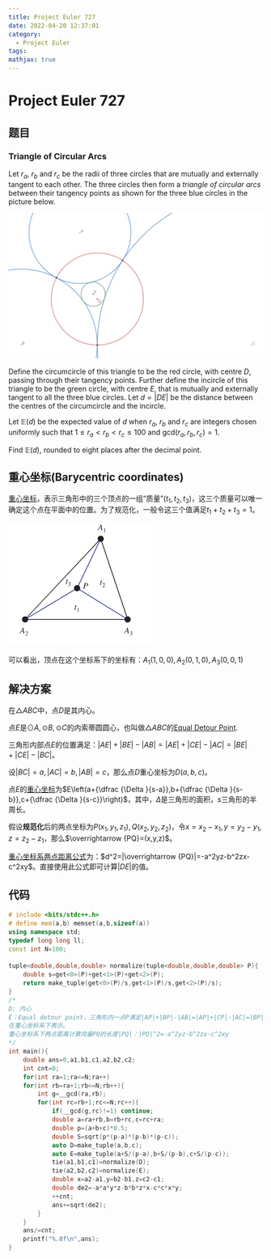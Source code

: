 ```yaml
---
title: Project Euler 727
date: 2022-04-20 12:37:01
category:
  - Project Euler
tags:
mathjax: true
---
```


<escape><!-- more --></escape>

# Project Euler 727

## 题目

### Triangle of Circular Arcs

Let $r_a$, $r_b$ and $r_c$ be the radii of three circles that are mutually and externally tangent to each other. The three circles then form a *triangle of circular arcs* between their tangency points as shown for the three blue circles in the picture below.

![](../images/p727_circular_arcs.jpg)

Define the circumcircle of this triangle to be the red circle, with centre $D$, passing through their tangency points. Further define the incircle of this triangle to be the green circle, with centre $E$, that is mutually and externally tangent to all the three blue circles. Let $d=\vert DE \vert$ be the distance between the centres of the circumcircle and the incircle.

Let $\mathbb{E}(d)$ be the expected value of $d$ when $r_a$, $r_b$ and $r_c$ are integers chosen uniformly such that $1\leq r_a<r_b<r_c \le 100$ and $\text{gcd}(r_a,r_b,r_c)=1$.

Find $\mathbb{E}(d)$, rounded to eight places after the decimal point.

## 重心坐标(Barycentric coordinates)

[重心坐标](https://mathworld.wolfram.com/BarycentricCoordinates.html)，表示三角形中的三个顶点的一组“质量”$(t_1,t_2,t_3)$，这三个质量可以唯一确定这个点在平面中的位置。为了规范化，一般令这三个值满足$t_1+t_2+t_3=1$。

![](../images/p727-1.png)

可以看出，顶点在这个坐标系下的坐标有：$A_1(1,0,0),A_2(0,1,0),A_3(0,0,1)$

## 解决方案

在$\triangle ABC$中，点$D$是其内心。

点$E$是$\odot A,\odot B,\odot C$的内索蒂圆圆心，也叫做$\triangle ABC$的[Equal Detour Point](https://mathworld.wolfram.com/EqualDetourPoint.html).

三角形内部点$E$的位置满足：$|AE|+|BE|-|AB|=|AE|+|CE|-|AC|=|BE|+|CE|-|BC|$。

设$|BC|=a,|AC|=b,|AB|=c$，那么点$D$重心坐标为$D(a,b,c)$。

点$E$的[重心坐标](https://en.wikipedia.org/wiki/Equal_detour_point)为$E\left(a+{\dfrac {\Delta }{s-a}},b+{\dfrac {\Delta }{s-b}},c+{\dfrac {\Delta }{s-c}}\right)$，其中，$\Delta$是三角形的面积，$s$三角形的半周长。

假设**规范化**后的两点坐标为$P(x_1,y_1,z_1),Q(x_2,y_2,z_2)$，令$x=x_2-x_1,y=y_2-y_1,z=z_2-z_1$，那么$\overrightarrow {PQ}=(x,y,z)$。

[重心坐标系两点距离公式](https://en.wikipedia.org/wiki/Barycentric_coordinate_system#Distance_between_points)为：$d^2=|\overrightarrow {PQ}|=-a^2yz-b^2zx-c^2xy$。直接使用此公式即可计算$|DE|$的值。

## 代码

```C++
# include <bits/stdc++.h>
# define mem(a,b) memset(a,b,sizeof(a))
using namespace std;
typedef long long ll;
const int N=100;

tuple<double,double,double> normalize(tuple<double,double,double> P){
    double s=get<0>(P)+get<1>(P)+get<2>(P);
    return make_tuple(get<0>(P)/s,get<1>(P)/s,get<2>(P)/s);
}
/*
D: 内心
E：Equal detour point，三角形内一点P满足|AP|+|BP|-|AB|=|AP|+|CP|-|AC|=|BP|+|CP|-|BC|
在重心坐标系下表示。
重心坐标系下两点距离计算向量PQ的长度|PQ|：|PQ|^2=-a^2yz-b^2zx-c^2xy
*/
int main(){
    double ans=0,a1,b1,c1,a2,b2,c2;
    int cnt=0;
    for(int ra=1;ra<=N;ra++)
    for(int rb=ra+1;rb<=N;rb++){
        int g=__gcd(ra,rb);
        for(int rc=rb+1;rc<=N;rc++){
            if(__gcd(g,rc)!=1) continue;
            double a=ra+rb,b=rb+rc,c=rc+ra;
            double p=(a+b+c)*0.5;
            double S=sqrt(p*(p-a)*(p-b)*(p-c));
            auto D=make_tuple(a,b,c);
            auto E=make_tuple(a+S/(p-a),b+S/(p-b),c+S/(p-c));
            tie(a1,b1,c1)=normalize(D);
            tie(a2,b2,c2)=normalize(E);
            double x=a2-a1,y=b2-b1,z=c2-c1;
            double de2=-a*a*y*z-b*b*z*x-c*c*x*y;
            ++cnt;
            ans+=sqrt(de2);
        }
    }
    ans/=cnt;
    printf("%.8f\n",ans);
}
```
